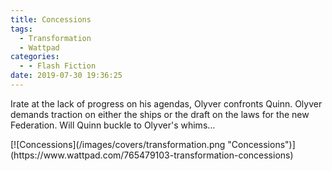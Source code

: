 ```yaml
---
title: Concessions
tags:
  - Transformation
  - Wattpad
categories:
  - - Flash Fiction
date: 2019-07-30 19:36:25
---
```


Irate at the lack of progress on his agendas, Olyver confronts Quinn.  Olyver demands traction on either the ships or the draft on the laws for the new Federation.  Will Quinn buckle to Olyver's whims...<!-- more -->
<div class="center">[![Concessions](/images/covers/transformation.png "Concessions")](https://www.wattpad.com/765479103-transformation-concessions)</div>